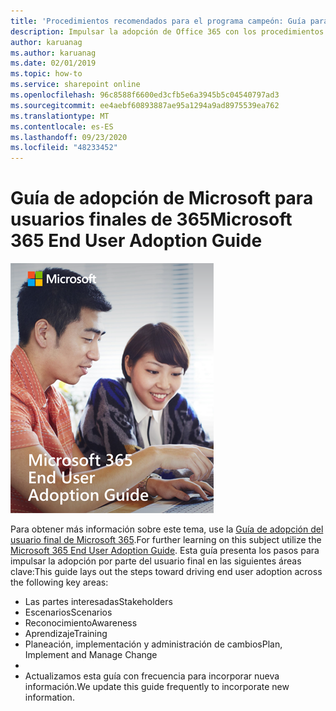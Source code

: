 ```yaml
---
title: 'Procedimientos recomendados para el programa campeón: Guía para la adopción de usuarios finales de Microsoft 365'
description: Impulsar la adopción de Office 365 con los procedimientos recomendados del programa campeón
author: karuanag
ms.author: karuanag
ms.date: 02/01/2019
ms.topic: how-to
ms.service: sharepoint online
ms.openlocfilehash: 96c8588f6600ed3cfb5e6a3945b5c04540797ad3
ms.sourcegitcommit: ee4aebf60893887ae95a1294a9ad8975539ea762
ms.translationtype: MT
ms.contentlocale: es-ES
ms.lasthandoff: 09/23/2020
ms.locfileid: "48233452"
---
```

# <a name="microsoft-365-end-user-adoption-guide"></a><span data-ttu-id="c8573-103">Guía de adopción de Microsoft para usuarios finales de 365</span><span class="sxs-lookup"><span data-stu-id="c8573-103">Microsoft 365 End User Adoption Guide</span></span>

![Guía de adopción de Microsoft 365](media/m365euguide.png)

<span data-ttu-id="c8573-105">Para obtener más información sobre este tema, use la [Guía de adopción del usuario final de Microsoft 365](https://aka.ms/adoptionguide).</span><span class="sxs-lookup"><span data-stu-id="c8573-105">For further learning on this subject utilize the [Microsoft 365 End User Adoption Guide](https://aka.ms/adoptionguide).</span></span> <span data-ttu-id="c8573-106">Esta guía presenta los pasos para impulsar la adopción por parte del usuario final en las siguientes áreas clave:</span><span class="sxs-lookup"><span data-stu-id="c8573-106">This guide lays out the steps toward driving end user adoption across the following key areas:</span></span>

- <span data-ttu-id="c8573-107">Las partes interesadas</span><span class="sxs-lookup"><span data-stu-id="c8573-107">Stakeholders</span></span>
- <span data-ttu-id="c8573-108">Escenarios</span><span class="sxs-lookup"><span data-stu-id="c8573-108">Scenarios</span></span>
- <span data-ttu-id="c8573-109">Reconocimiento</span><span class="sxs-lookup"><span data-stu-id="c8573-109">Awareness</span></span>
- <span data-ttu-id="c8573-110">Aprendizaje</span><span class="sxs-lookup"><span data-stu-id="c8573-110">Training</span></span> 
- <span data-ttu-id="c8573-111">Planeación, implementación y administración de cambios</span><span class="sxs-lookup"><span data-stu-id="c8573-111">Plan, Implement and Manage Change</span></span>
- 
- <span data-ttu-id="c8573-112">Actualizamos esta guía con frecuencia para incorporar nueva información.</span><span class="sxs-lookup"><span data-stu-id="c8573-112">We update this guide frequently to incorporate new information.</span></span>